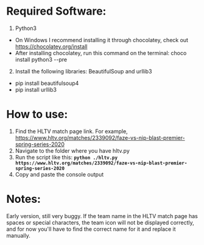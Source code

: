 # Required Software:
1. Python3
  - On Windows I recommend installing it through chocolatey, check out https://chocolatey.org/install
  - After installing chocolatey, run this command on the terminal: choco install python3 --pre 
2. Install the following libraries: BeautifulSoup and urllib3
  - pip install beautifulsoup4
  - pip install urllib3

# How to use:

1. Find the HLTV match page link. For example, https://www.hltv.org/matches/2339092/faze-vs-nip-blast-premier-spring-series-2020
2. Navigate to the folder where you have hltv.py
3. Run the script like this: **`python ./hltv.py https://www.hltv.org/matches/2339092/faze-vs-nip-blast-premier-spring-series-2020`**
4. Copy and paste the console output
# Notes:

Early version, still very buggy. If the team name in the HLTV match page has spaces or special characters, the team icon will not be displayed correctly, and for now you'll have to find the correct name for it and replace it manually.
